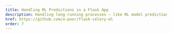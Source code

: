 ```yaml
---
title: Handling ML Predictions in a Flask App
description: Handling long-running processes – like ML model predictions – inside a Flask app using Celery.
href: https://github.com/a-poor/flask-celery-ml
order: 7
---
```

